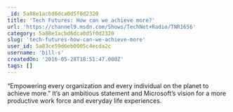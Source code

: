 ```yaml
---
_id: 5a88e1acbd6dca0d5f0d2320
title: 'Tech Futures: How can we achieve more?'
url: 'https://channel9.msdn.com/Shows/TechNet+Radio/TNR1656'
category: 5a88e1acbd6dca0d5f0d2320
slug: 'tech-futures-how-can-we-achieve-more'
user_id: 5a83ce59d6eb0005c4ecda2c
username: 'bill-s'
createdOn: '2016-05-28T18:51:47.000Z'
tags: []
---
```


“Empowering every organization and every individual on the planet to achieve more.” It’s an ambitious statement and Microsoft’s vision for a more productive work force and everyday life experiences.  

